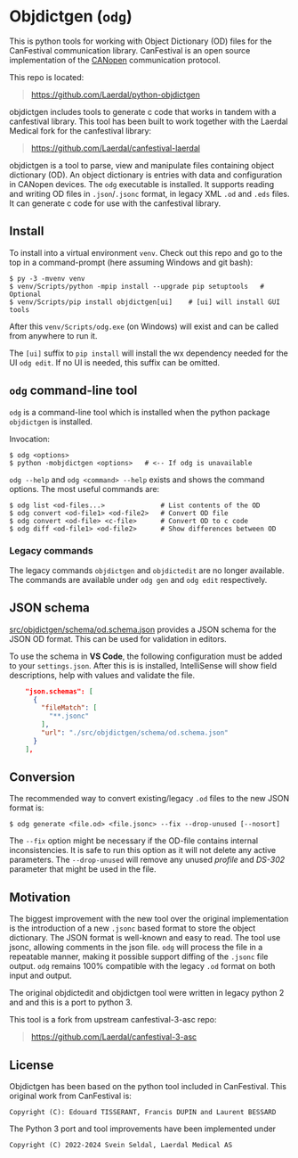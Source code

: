 # Objdictgen (`odg`)

This is python tools for working with Object Dictionary (OD) files for
the CanFestival communication library. CanFestival is an open source
implementation of the [CANopen](https://www.can-cia.org/canopen/)
communication protocol.

This repo is located:

> https://github.com/Laerdal/python-objdictgen

objdictgen includes tools to generate c code that works in tandem with a
canfestival library. This tool has been built to work together with the
Laerdal Medical fork for the canfestival library:

> https://github.com/Laerdal/canfestival-laerdal

objdictgen is a tool to parse, view and manipulate files containing object
dictionary (OD). An object dictionary is entries with data and configuration
in CANopen devices. The `odg` executable is installed. It supports
reading and writing OD files in `.json`/`.jsonc` format, in legacy XML `.od`
and `.eds` files. It can generate c code for use with the canfestival library.


## Install

To install into a virtual environment `venv`. Check out this repo and go to
the top in a command-prompt (here assuming Windows and git bash):

    $ py -3 -mvenv venv
    $ venv/Scripts/python -mpip install --upgrade pip setuptools   # Optional
    $ venv/Scripts/pip install objdictgen[ui]    # [ui] will install GUI tools

After this `venv/Scripts/odg.exe` (on Windows) will exist and can be called
from anywhere to run it.

The `[ui]` suffix to `pip install` will install the wx dependency needed
for the UI `odg edit`. If no UI is needed, this suffix can be omitted.

## `odg` command-line tool

`odg` is a command-line tool which is installed when the python package
`objdictgen` is installed.

Invocation:

    $ odg <options>
    $ python -mobjdictgen <options>   # <-- If odg is unavailable

`odg --help` and `odg <command> --help` exists and shows the command options.
The most useful commands are:

    $ odg list <od-files...>              # List contents of the OD
    $ odg convert <od-file1> <od-file2>   # Convert OD file
    $ odg convert <od-file> <c-file>      # Convert OD to c code
    $ odg diff <od-file1> <od-file2>      # Show differences between OD


### Legacy commands

The legacy commands `objdictgen` and `objdictedit` are no longer available. The
commands are available under `odg gen` and `odg edit` respectively.


## JSON schema

[src/objdictgen/schema/od.schema.json](src/objdictgen/schema/od.schema.json)
provides a JSON schema for the JSON OD format. This can be used for validation
in editors.

To use the schema in **VS Code**, the following configuration must be added to
your `settings.json`. After this is is installed, IntelliSense will show field
descriptions, help with values and validate the file.

```json
    "json.schemas": [
      {
        "fileMatch": [
          "**.jsonc"
        ],
        "url": "./src/objdictgen/schema/od.schema.json"
      }
    ],
```

## Conversion

The recommended way to convert existing/legacy `.od` files to the new JSON
format is:

    $ odg generate <file.od> <file.jsonc> --fix --drop-unused [--nosort]

The `--fix` option might be necessary if the OD-file contains internal
inconsistencies. It is safe to run this option as it will not delete any active
parameters. The `--drop-unused` will remove any unused *profile* and *DS-302*
parameter that might be used in the file.


## Motivation

The biggest improvement with the new tool over the original implementation is
the introduction of a new `.jsonc` based format to store the object dictionary.
The JSON format is well-known and easy to read. The tool use jsonc,
allowing comments in the json file. `odg` will process the file in a repeatable
manner, making it possible support diffing of the `.jsonc` file output. `odg`
remains 100% compatible with the legacy `.od` format on both input and output.

The original objdictedit and objdictgen tool were written in legacy python 2 and
and this is a port to python 3.

This tool is a fork from upstream canfestival-3-asc repo:

> https://github.com/Laerdal/canfestival-3-asc


## License

Objdictgen has been based on the python tool included in CanFestival. This
original work from CanFestival is:

    Copyright (C): Edouard TISSERANT, Francis DUPIN and Laurent BESSARD

The Python 3 port and tool improvements have been implemented under

    Copyright (C) 2022-2024 Svein Seldal, Laerdal Medical AS

